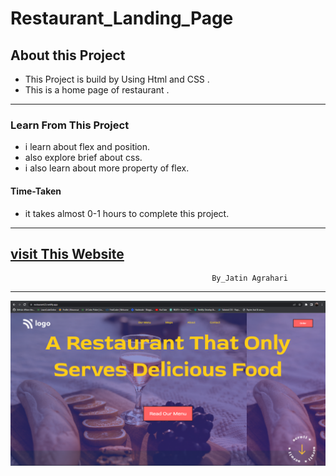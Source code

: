 # Restaurant_Landing_Page


## About this Project
- This Project is build by Using Html and CSS .                
- This is a home page of restaurant .


---

### Learn From This Project
- i learn about flex and position.
- also explore brief about css.
- i also learn about more property of flex.

#### Time-Taken
- it takes almost 0-1 hours to complete this project.
---
[visit This Website](https://restaurant23.netlify.app/)
---

                                                 By_Jatin Agrahari

---

![Demo-images](https://github.com/jatin2311/restaurant-landing-page/blob/Project-02/Demo/ss-01.png)
